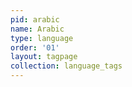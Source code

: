 ```yaml
---
pid: arabic
name: Arabic
type: language
order: '01'
layout: tagpage
collection: language_tags
---
```

